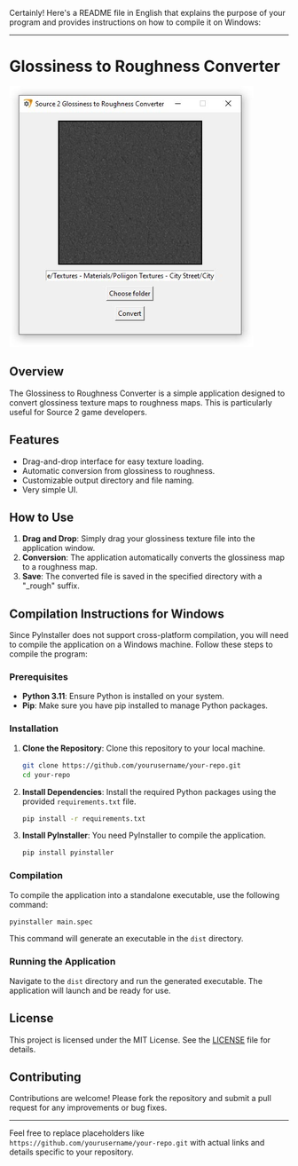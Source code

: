 Certainly! Here's a README file in English that explains the purpose of your program and provides instructions on how to compile it on Windows:

---

# Glossiness to Roughness Converter

![Glossiness to Roughness Converter](arts/screenshot.jpg)

## Overview

The Glossiness to Roughness Converter is a simple application designed to convert glossiness texture maps to roughness 
maps. This is particularly useful for Source 2 game developers.

## Features

- Drag-and-drop interface for easy texture loading.
- Automatic conversion from glossiness to roughness.
- Customizable output directory and file naming.
- Very simple UI.

## How to Use

1. **Drag and Drop**: Simply drag your glossiness texture file into the application window.
2. **Conversion**: The application automatically converts the glossiness map to a roughness map.
3. **Save**: The converted file is saved in the specified directory with a "_rough" suffix.

## Compilation Instructions for Windows

Since PyInstaller does not support cross-platform compilation, you will need to compile the application on a Windows machine. Follow these steps to compile the program:

### Prerequisites

- **Python 3.11**: Ensure Python is installed on your system.
- **Pip**: Make sure you have pip installed to manage Python packages.

### Installation

1. **Clone the Repository**: Clone this repository to your local machine.

   ```bash
   git clone https://github.com/yourusername/your-repo.git
   cd your-repo
   ```

2. **Install Dependencies**: Install the required Python packages using the provided `requirements.txt` file.

   ```bash
   pip install -r requirements.txt
   ```

3. **Install PyInstaller**: You need PyInstaller to compile the application.

   ```bash
   pip install pyinstaller
   ```

### Compilation

To compile the application into a standalone executable, use the following command:

```bash
pyinstaller main.spec
```

This command will generate an executable in the `dist` directory.

### Running the Application

Navigate to the `dist` directory and run the generated executable. The application will launch and be ready for use.

## License

This project is licensed under the MIT License. See the [LICENSE](LICENSE) file for details.

## Contributing

Contributions are welcome! Please fork the repository and submit a pull request for any improvements or bug fixes.

---

Feel free to replace placeholders like `https://github.com/yourusername/your-repo.git` with actual links and details specific to your repository.